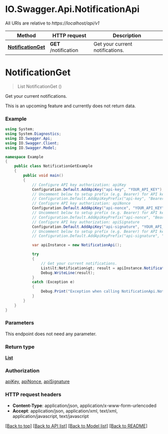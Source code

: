 # IO.Swagger.Api.NotificationApi

All URIs are relative to *https://localhost/api/v1*

Method | HTTP request | Description
------------- | ------------- | -------------
[**NotificationGet**](NotificationApi.md#notificationget) | **GET** /notification | Get your current notifications.


<a name="notificationget"></a>
# **NotificationGet**
> List<Notification> NotificationGet ()

Get your current notifications.

This is an upcoming feature and currently does not return data.

### Example
```csharp
using System;
using System.Diagnostics;
using IO.Swagger.Api;
using IO.Swagger.Client;
using IO.Swagger.Model;

namespace Example
{
    public class NotificationGetExample
    {
        public void main()
        {
            // Configure API key authorization: apiKey
            Configuration.Default.AddApiKey("api-key", "YOUR_API_KEY");
            // Uncomment below to setup prefix (e.g. Bearer) for API key, if needed
            // Configuration.Default.AddApiKeyPrefix("api-key", "Bearer");
            // Configure API key authorization: apiNonce
            Configuration.Default.AddApiKey("api-nonce", "YOUR_API_KEY");
            // Uncomment below to setup prefix (e.g. Bearer) for API key, if needed
            // Configuration.Default.AddApiKeyPrefix("api-nonce", "Bearer");
            // Configure API key authorization: apiSignature
            Configuration.Default.AddApiKey("api-signature", "YOUR_API_KEY");
            // Uncomment below to setup prefix (e.g. Bearer) for API key, if needed
            // Configuration.Default.AddApiKeyPrefix("api-signature", "Bearer");

            var apiInstance = new NotificationApi();

            try
            {
                // Get your current notifications.
                List&lt;Notification&gt; result = apiInstance.NotificationGet();
                Debug.WriteLine(result);
            }
            catch (Exception e)
            {
                Debug.Print("Exception when calling NotificationApi.NotificationGet: " + e.Message );
            }
        }
    }
}
```

### Parameters
This endpoint does not need any parameter.

### Return type

[**List<Notification>**](Notification.md)

### Authorization

[apiKey](../README.md#apiKey), [apiNonce](../README.md#apiNonce), [apiSignature](../README.md#apiSignature)

### HTTP request headers

 - **Content-Type**: application/json, application/x-www-form-urlencoded
 - **Accept**: application/json, application/xml, text/xml, application/javascript, text/javascript

[[Back to top]](#) [[Back to API list]](../README.md#documentation-for-api-endpoints) [[Back to Model list]](../README.md#documentation-for-models) [[Back to README]](../README.md)


